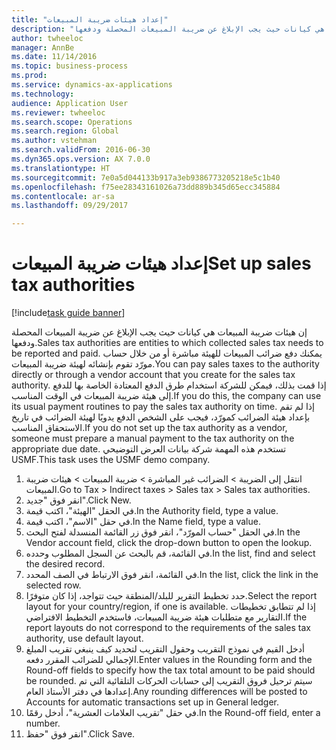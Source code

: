 ```yaml
--- 
title: "إعداد هيئات ضريبة المبيعات"
description: "إن هيئات ضريبة المبيعات‬ هي كيانات حيث يجب الإبلاغ عن ضريبة المبيعات المحصلة ودفعها."
author: twheeloc
manager: AnnBe
ms.date: 11/14/2016
ms.topic: business-process
ms.prod: 
ms.service: dynamics-ax-applications
ms.technology: 
audience: Application User
ms.reviewer: twheeloc
ms.search.scope: Operations
ms.search.region: Global
ms.author: vstehman
ms.search.validFrom: 2016-06-30
ms.dyn365.ops.version: AX 7.0.0
ms.translationtype: HT
ms.sourcegitcommit: 7e0a5d044133b917a3eb9386773205218e5c1b40
ms.openlocfilehash: f75ee28343161026a73dd889b345d65ecc345884
ms.contentlocale: ar-sa
ms.lasthandoff: 09/29/2017

---
```

# <a name="set-up-sales-tax-authorities"></a><span data-ttu-id="739e1-103">إعداد هيئات ضريبة المبيعات</span><span class="sxs-lookup"><span data-stu-id="739e1-103">Set up sales tax authorities</span></span>

[!include[task guide banner](../../includes/task-guide-banner.md)]

<span data-ttu-id="739e1-104">إن هيئات ضريبة المبيعات‬ هي كيانات حيث يجب الإبلاغ عن ضريبة المبيعات المحصلة ودفعها.</span><span class="sxs-lookup"><span data-stu-id="739e1-104">Sales tax authorities are entities to which collected sales tax needs to be reported and paid.</span></span> <span data-ttu-id="739e1-105">يمكنك دفع ضرائب المبيعات للهيئة مباشرة أو من خلال حساب مورّد تقوم بإنشائه لهيئة ضريبة المبيعات.</span><span class="sxs-lookup"><span data-stu-id="739e1-105">You can pay sales taxes to the authority directly or through a vendor account that you create for the sales tax authority.</span></span> <span data-ttu-id="739e1-106">إذا قمت بذلك، فيمكن للشركة استخدام طرق الدفع المعتادة الخاصة بها للدفع إلى هيئة ضريبة المبيعات في الوقت المناسب.</span><span class="sxs-lookup"><span data-stu-id="739e1-106">If you do this, the company can use its usual payment routines to pay the sales tax authority on time.</span></span> <span data-ttu-id="739e1-107">إذا لم تقم بإعداد هيئة الضرائب كمورّد، فيجب على الشخص الدفع يدويًا لهيئة الضرائب في تاريخ الاستحقاق المناسب.</span><span class="sxs-lookup"><span data-stu-id="739e1-107">If you do not set up the tax authority as a vendor, someone must prepare a manual payment to the tax authority on the appropriate due date.</span></span> <span data-ttu-id="739e1-108">تستخدم هذه المهمة شركة بيانات العرض التوضيحي USMF.</span><span class="sxs-lookup"><span data-stu-id="739e1-108">This task uses the USMF demo company.</span></span>

1. <span data-ttu-id="739e1-109">انتقل إلى الضريبة > الضرائب غير المباشرة > ضريبة المبيعات > هيئات ضريبة المبيعات.</span><span class="sxs-lookup"><span data-stu-id="739e1-109">Go to Tax > Indirect taxes > Sales tax > Sales tax authorities.</span></span>
2. <span data-ttu-id="739e1-110">انقر فوق "جديد".</span><span class="sxs-lookup"><span data-stu-id="739e1-110">Click New.</span></span>
3. <span data-ttu-id="739e1-111">في الحقل "الهيئة‬"، اكتب قيمة.</span><span class="sxs-lookup"><span data-stu-id="739e1-111">In the Authority field, type a value.</span></span>
4. <span data-ttu-id="739e1-112">في حقل "الاسم"، اكتب قيمة.</span><span class="sxs-lookup"><span data-stu-id="739e1-112">In the Name field, type a value.</span></span>
5. <span data-ttu-id="739e1-113">في الحقل "حساب المورّد‬"، انقر فوق زر القائمة المنسدلة لفتح البحث.</span><span class="sxs-lookup"><span data-stu-id="739e1-113">In the Vendor account field, click the drop-down button to open the lookup.</span></span>
6. <span data-ttu-id="739e1-114">في القائمة، قم بالبحث عن السجل المطلوب وحدده.</span><span class="sxs-lookup"><span data-stu-id="739e1-114">In the list, find and select the desired record.</span></span>
7. <span data-ttu-id="739e1-115">في القائمة، انقر فوق الارتباط في الصف المحدد.</span><span class="sxs-lookup"><span data-stu-id="739e1-115">In the list, click the link in the selected row.</span></span>
8. <span data-ttu-id="739e1-116">حدد تخطيط التقرير للبلد/المنطقة حيث تتواجد، إذا كان متوفرًا.</span><span class="sxs-lookup"><span data-stu-id="739e1-116">Select the report layout for your country/region, if one is available.</span></span> <span data-ttu-id="739e1-117">إذا لم تتطابق تخطيطات التقارير مع متطلبات هيئة ضريبة المبيعات، فاستخدم التخطيط الافتراضي.</span><span class="sxs-lookup"><span data-stu-id="739e1-117">If the report layouts do not correspond to the requirements of the sales tax authority, use default layout.</span></span>
9. <span data-ttu-id="739e1-118">أدخل القيم في نموذج التقريب وحقول التقريب لتحديد كيف ينبغي تقريب المبلغ الإجمالي للضرائب المقرر دفعه.</span><span class="sxs-lookup"><span data-stu-id="739e1-118">Enter values in the Rounding form and the Round-off fields to specify how the tax total amount to be paid should be rounded.</span></span> <span data-ttu-id="739e1-119">سيتم ترحيل فروق التقريب إلى حسابات الحركات التلقائية‬ التي تم إعدادها في دفتر الأستاذ العام.</span><span class="sxs-lookup"><span data-stu-id="739e1-119">Any rounding differences will be posted to Accounts for automatic transactions set up in General ledger.</span></span>
10. <span data-ttu-id="739e1-120">في حقل "تقريب العلامات العشرية‬"، أدخل رقمًا.</span><span class="sxs-lookup"><span data-stu-id="739e1-120">In the Round-off field, enter a number.</span></span>
11. <span data-ttu-id="739e1-121">انقر فوق "حفظ".</span><span class="sxs-lookup"><span data-stu-id="739e1-121">Click Save.</span></span>



